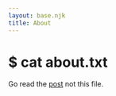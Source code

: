 ```yaml
---
layout: base.njk
title: About
---
```


# $ cat about.txt

Go read the <a href="/posts/2025-10-25-typed-feature-flags/index.html">post</a> not this file. 
